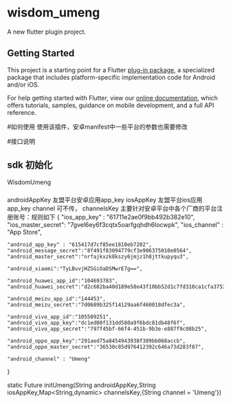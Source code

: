 # wisdom_umeng

A new flutter plugin project.

## Getting Started

This project is a starting point for a Flutter
[plug-in package](https://flutter.dev/developing-packages/),
a specialized package that includes platform-specific implementation code for
Android and/or iOS.

For help getting started with Flutter, view our
[online documentation](https://flutter.dev/docs), which offers tutorials,
samples, guidance on mobile development, and a full API reference.

#如何使用
使用该插件，安卓manifest中一些平台的参数也需要修改

#接口说明

## sdk 初始化
WisdomUmeng

###
androidAppKey 友盟平台安卓应用app_key
iosAppKey     友盟平台ios应用app_key
channel       可不传，
channelsKey   主要针对安卓平台中各个厂商的平台注册账号：规则如下
{
    "ios_app_key" : "61711e2ae0f9bb492b382e10",
    "ios_master_secret": "7gvel6ey6f3cqtx5oarfgqhdh6locwpk",
    "ios_channel" : "App Store",

    "android_app_key" : "615417d7cf85ee1810eb7202",
    "android_message_secret":"8f491f83094779cf3e906375010e0564",
    "android_master_secret":"nrfajkxzk8kszy6jmjz1h8jttkupyqu3",

    "android_xiaomi":"TyLBuvjHZSGiOaDSMwrE7g==",

    "android_huawei_app_id":"104693783",
    "android_huawei_secret":"d2c682ba40d189e58e43f10bb52d1c7fd310ca1cfa3753bf193e93d159ac5f7f",

    "android_meizu_app_id":"144453",
    "android_meizu_secret":"7d0689b325f14129aa6f460018dfec3a",

    "android_vivo_app_id":"105509251",
    "android_vivo_app_key":"dc1ed00f131dd580a9f6bdc81db48f6f",
    "android_vivo_app_secret":"797f45bf-66f4-451b-9b3e-e887f9c08b25",

    "android_oppo_app_key":"291aed75a8454943938f389bb068accb",
    "android_oppo_master_secret":"36530c85d976412392c646a73d283f87",

    "android_channel" : "Umeng"
}

static Future<dynamic> initUmeng(String androidAppKey,String iosAppKey,Map<String,dynamic> channelsKey,{String channel = 'Umeng'})


